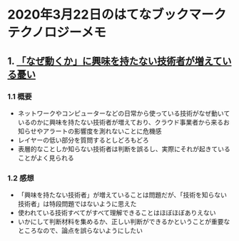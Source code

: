 # 2020年3月22日のはてなブックマークテクノロジーメモ

## 1. [「なぜ動くか」に興味を持たない技術者が増えている憂い](https://www.orangeitems.com/entry/2020/03/19/095605)

### 1.1 概要

- ネットワークやコンピューターなどの日常から使っている技術がなぜ動いているのかに興味を持たない技術者が増えており、クラウド事業者から来るお知らせやアラートの影響度を測れないことに危機感
- レイヤーの低い部分を質問するとしどろもどろ
- 表層的なことしか知らない技術者は判断を誤るし、実際にそれが起きていることがよく見られる

### 1.2 感想

- 「興味を持たない技術者」が増えていることは問題だが、「技術を知らない技術者」は特段問題ではないように思えた
- 使われている技術すべてがすべて理解できることはほぼほぼありえない
- いかにして判断材料を集めるか、正しい判断ができるかということが重要なところなので、論点を誤らないようにしたい
